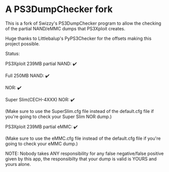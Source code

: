 A PS3DumpChecker fork
==============

This is a fork of Swizzy's PS3DumpChecker program to allow the checking of the partial NAND/eMMC dumps that PS3Xploit creates.

Huge thanks to Littlebalup's PyPS3Checker for the offsets making this project possible.

Status:

PS3Xploit 239MB partial NAND: ✔️

Full 250MB NAND: ✔️

NOR: ✔️

Super Slim(CECH-4XXX) NOR: ✔️

(Make sure to use the SuperSlim.cfg file instead of the default.cfg file if you're going to check your Super Slim NOR dump.)

PS3Xploit 239MB partial eMMC: ✔️

(Make sure to use the eMMC.cfg file instead of the default.cfg file if you're going to check your eMMC dump.)

NOTE: Nobody takes ANY responsibility for any false negative/false positive given by this app, the responsibilty that your dump is valid is YOURS and yours alone.
